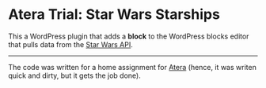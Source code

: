 # Atera Trial: Star Wars Starships

This a WordPress plugin that adds a **block** to the WordPress blocks editor that pulls data from the [Star Wars API](https://swapi.dev/).

---

The code was written for a home assignment for [Atera](https://www.atera.com/) (hence, it was writen quick and dirty, but it gets the job done).
